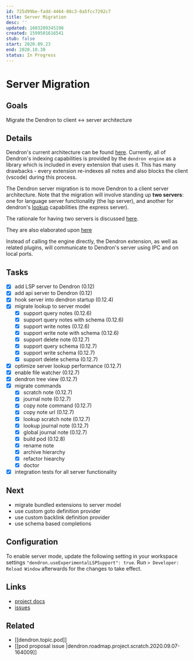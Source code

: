 ```yaml
---
id: 725d99be-fadd-4464-88c3-0a5fcc7292c7
title: Server Migration
desc: ''
updated: 1603209345198
created: 1599501616541
stub: false
start: 2020.09.23
end: 2020.10.30
status: In Progress
---
```

# Server Migration

## Goals

Migrate the Dendron to client <-> server architecture

## Details

Dendron's current architecture can be found [here](https://dendron.so/notes/c160ddce-edec-4f6e-841b-418d6030fa37.html). Currently, all of Dendron's indexing capabilities is provided by the `dendron engine` as a library which is included in every extension that uses it. This has many drawbacks - every extension re-indexes all notes and also blocks the client (vscode) during this process.

The Dendron server migration is to move Dendron to a client server architecture. Note that the migration will involve standing up **two servers**: one for language server functionality (the lsp server), and another for dendron's [lookup](https://dendron.so/notes/a7c3a810-28c8-4b47-96a6-8156b1524af3.html) capabilities (the express server). 

The rationale for having two servers is discussed [here](https://discordapp.com/channels/717965437182410783/748936364283920495/759153642644701285).

They are also elaborated upon [here](https://discordapp.com/channels/717965437182410783/735365126227493004/765435624878505985)

Instead of calling the engine directly, the Dendron extension, as well as related plugins, will communicate to Dendron's server using IPC and on local ports. 

## Tasks
- [x] add LSP server to Dendron (0.12)
- [x] add api server to Dendron (0.12)
- [x] hook server into dendron startup (0.12.4)
- [x] migrate lookup to server model 
    - [x] support query notes (0.12.6)
    - [x] support query notes with schema (0.12.6)
    - [x] support write notes (0.12.6)
    - [x] support write note with schema (0.12.6)
    - [x] support delete note (0.12.7)
    - [x] support query schema (0.12.7)
    - [x] support write schema (0.12.7)
    - [x] support delete schema  (0.12.7)
- [x] optimize server lookup performance (0.12.7)
- [x] enable file watcher (0.12.7)
- [x] dendron tree view (0.12.7)
- [x] migrate commands
    - [x] scratch note (0.12.7)
    - [x] journal note (0.12.7)
    - [x] copy note command (0.12.7)
    - [x] copy note url (0.12.7)
    - [x] lookup scratch note (0.12.7)
    - [x] lookup journal note (0.12.7)
    - [x] global journal note (0.12.7)
    - [x] build pod (0.12.8)
    - [x] rename note
    - [x] archive hierarchy
    - [x] refactor hiearchy
    - [x] doctor
- [x] integration tests for all server functionality

## Next
- migrate bundled extensions to server model
- use custom goto definition provider 
- use custom backlink definition provider
- use schema based completions

## Configuration

To enable server mode, update the following setting in your workspace settings `"dendron.useExperimentalLSPSupport": true`. Run `> Developer: Reload Window` afterwards for the changes to take effect.

## Links
- [project docs](https://dendron.so/notes/725d99be-fadd-4464-88c3-0a5fcc7292c7.html)
- [issues](https://github.com/dendronhq/dendron/labels/pro.server-migration)

## Related
- [[dendron.topic.pod]]
- [[pod proposal issue |dendron.roadmap.project.scratch.2020.09.07-164009]]	



<!-- 
### Breakdown

- create `@dendronhq/lsp-server` package
- create interface btw lsp -> engine
- implement a basic **new** feature using lsp (eg. hover preview of link) and delegate to lsp
- route basic **old** feature to lsp (eg. go to definition from markdown-notes)
- everything else

### Design
- components
    - [[p.dendron-extension]]: vscode extension
    - [[p.engine-v0]]: current dendron engine
    - [[p.engine-server]]: dendron lsp engine
    - [[p.engine-client]]: dendron lsp client
- concepts
    - all links: note refs, wiki links, md links
- architecture today:
    - [[p.dendron-extension]] -> [[p.engine-v0]]
- architecture after migration
    - user commands: [[p.dendron-extension]] -> [[p.engine-client]] -> [[p.engine-server]]
    - lsp specific actions: vscode -> [[p.engine-server]]

### Challenges

#### Non-lsp functionality
LSP provides language specific features but doesn't provide us with the equivalent of [[dendron.topic.lookup]]. If we want to consolidate the indexing inside [[p.engine-server]], we need a way to query the index via [[p.engine-client]]. Below are a few proposals to do this:

1. Write all metadata to JSON file. Use filewatcher for engine-client to watch the JSON file
2. Add a custom listener to [[p.engine-server]] that listens for special [[p.engine-client]] requests on a standalone port

### Flows

#### initialization
- user activates dendron workspace
- activates [[p.engine-server]] and [[p.engine-client]]
- [[p.engine-server]] indexes all files in workspace and sets file watcher to watch for changes
- [[p.engine-client]] gets notified when indexing is complete

#### sync
- [[p.engine-server]] will track the following changes
    - frontmatter updates
    - note updates
    - schema updates
    - dendron specifc config

#### commands

This describes what will be the main provider of the functionality that is currently done via the engine.

- Create Daily Journal Note
    - provider: [[p.engine-client]]
- Create Journal Note
    - provider: [[p.engine-client]]
- Create Scratch Note
    - provider: [[p.engine-client]]
- Copy Note Link
    - provider: [[p.engine-client]]
- Copy Note Ref
    - provider: [[p.engine-client]]
- Delete Node
    - provider: [[p.engine-client]]
- New Note From Selection
    - provider: [[p.engine-client]]
- Rename Note
    - provider: [[lsp.rename-and-prepare-rename]]
- Show Preview
    - provider: [[p.dendron-mpe]]
- Lookup
    - provider: [[p.engine-client]]
- Lookup Schema
    - provider: [[p.engine-client]]
- Open Link
    - provider: [[p.engine-client]]
- Reload Index
    - provider: [[p.engine-server]]
- Archive Hierarchy
    - provider: [[lsp.rename-and-prepare-rename]]
- Refactor Hierarchy
    - provider: [[lsp.rename-and-prepare-rename]]
- Go Up
    - provider: [[p.engine-client]]
- Go Next Sibling
    - provider: [[p.engine-client]]
- Go Previous Sibling
    - provider: [[p.engine-client]]
- Go Down
    - provider: [[p.engine-client]]
- Initialize Workspace
    - provider: [[p.dendron-extension]]
- Change Workspace
    - provider: [[p.dendron-extension]]
- Show Help
    - provider: [[p.dendron-extension]]
- Build Pod
    - provider: [[p.engine-client]]
- Configure Pod
    - provider: [[p.engine-client]]
- Import Pod
    - provider: [[p.engine-client]]
- Export Pod
    - provider: [[p.engine-client]]
- Doctor
    - provider: [[p.engine-client]]
- Dendron:Dev: Open Logs
    - provider: [[p.engine-client]]

### Additional Functionality Via LSP
- [[lsp.publish-diagnostics]]
- [[lsp.completion-and-completion-resolve]]
    - all links
    - frontmatter fields 
    - document headers
- [[lsp.hover]]
    - show preview of all links (exclude note refs)
- [[lsp.signature-help]]
- [[lsp.definition]]
    - all links
- [[lsp.type-definition]]
    - goto definition for all links
    - go to definition for schema elements
- [[lsp.implementation]]
    - inside schema, trigger this to look at all notes that implement said schema
- [[lsp.references]]
    - backlinks
- [[lsp.document-highlight]]
    - TBD
- [[lsp.document-symbol]]
- [[lsp.code-action]]
    - fix frontmatter according to schema
- [[lsp.codelens-and-codelens-resolve]]
- [[lsp.documentlink-and-documentlink-resolve]]
- [[lsp.documentcolor-and-color-presentation]]
- [[lsp.formatting]]
    - format according to markdown-lint and schema
- [[lsp.range-formatting]]
- [[lsp.ontype-formatting]]
- [[lsp.rename-and-prepare-rename]]
- [[lsp.folding-range]]
-->

